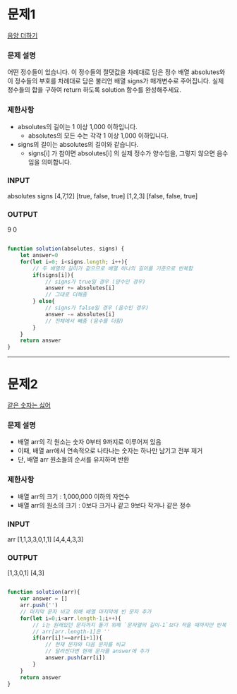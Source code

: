 # 문제1

[음양 더하기](https://programmers.co.kr/learn/courses/30/lessons/76501)

### 문제 설명
어떤 정수들이 있습니다.
이 정수들의 절댓값을 차례대로 담은 정수 배열 absolutes와 이 정수들의 부호를 차례대로 담은 불리언 배열 signs가 매개변수로 주어집니다.
실제 정수들의 합을 구하여 return 하도록 solution 함수를 완성해주세요.

### 제한사항
- absolutes의 길이는 1 이상 1,000 이하입니다.
	- absolutes의 모든 수는 각각 1 이상 1,000 이하입니다.
- signs의 길이는 absolutes의 길이와 같습니다.
	- signs[i] 가 참이면 absolutes[i] 의 실제 정수가 양수임을, 그렇지 않으면 음수임을 의미합니다.

### INPUT
absolutes	signs
[4,7,12]	[true, false, true]
[1,2,3]	[false, false, true]


### OUTPUT
9
0

```javascript

function solution(absolutes, signs) {
    let answer=0
    for(let i=0; i<signs.length; i++){
        // 두 배열의 길이가 같으므로 배열 하나의 길이를 기준으로 반복함
        if(signs[i]){
            // signs가 true일 경우 (양수인 경우)
            answer += absolutes[i]
            // 그대로 더해줌
        } else{
            // signs가 false일 경우 (음수인 경우)
            answer -= absolutes[i]
            // 전체에서 빼줌 (음수를 더함)
        } 
    }
    return answer
}

```


---
# 문제2

[같은 숫자는 싫어](https://programmers.co.kr/learn/courses/30/lessons/12906)

### 문제 설명
- 배열 arr의 각 원소는 숫자 0부터 9까지로 이루어져 있음
- 이때, 배열 arr에서 연속적으로 나타나는 숫자는 하나만 남기고 전부 제거
- 단, 배열 arr 원소들의 순서를 유지하며 반환

### 제한사항
- 배열 arr의 크기 : 1,000,000 이하의 자연수
- 배열 arr의 원소의 크기 : 0보다 크거나 같고 9보다 작거나 같은 정수

### INPUT
arr
[1,1,3,3,0,1,1]
[4,4,4,3,3]	

### OUTPUT
[1,3,0,1]
[4,3]

```javascript

function solution(arr){
    var answer = []
    arr.push('')
    // 마지막 문자 비교 위해 배열 마지막에 빈 문자 추가
    for(let i=0;i<arr.length-1;i++){
        // i는 원래있던 문자까지 돌기 위해 `문자열의 길이-1`보다 작을 때까지만 반복
        // arr[arr.length-1]은 ''
        if(arr[i]!==arr[i+1]){
            // 현재 문자와 다음 문자를 비교
            // 달라진다면 현재 문자를 answer에 추가
            answer.push(arr[i])
        }
    }
    return answer
}

```


